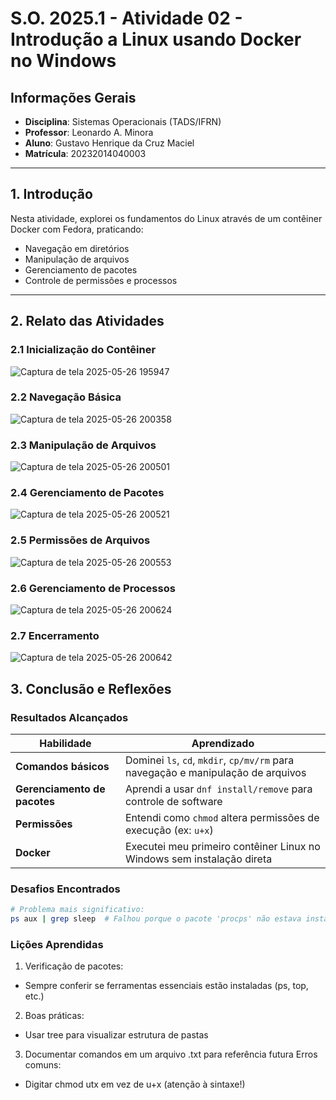 # S.O. 2025.1 - Atividade 02 - Introdução a Linux usando Docker no Windows

## Informações Gerais
- **Disciplina**: Sistemas Operacionais (TADS/IFRN)  
- **Professor**: Leonardo A. Minora  
- **Aluno**: Gustavo Henrique da Cruz Maciel 
- **Matrícula**: 20232014040003
---

## 1. Introdução
Nesta atividade, explorei os fundamentos do Linux através de um contêiner Docker com Fedora, praticando:
- Navegação em diretórios  
- Manipulação de arquivos  
- Gerenciamento de pacotes  
- Controle de permissões e processos  

---

## 2. Relato das Atividades

### 2.1 Inicialização do Contêiner
![Captura de tela 2025-05-26 195947](https://github.com/user-attachments/assets/37e1bd09-8288-4848-aa1d-be9e50a6c8e7)

### 2.2 Navegação Básica
![Captura de tela 2025-05-26 200358](https://github.com/user-attachments/assets/26fe0e58-0b30-45fe-90d0-440abff907cf)

### 2.3 Manipulação de Arquivos
![Captura de tela 2025-05-26 200501](https://github.com/user-attachments/assets/35a258d7-9c15-4319-91ca-aa45803ad28e)

### 2.4 Gerenciamento de Pacotes
![Captura de tela 2025-05-26 200521](https://github.com/user-attachments/assets/cdb173e8-4ed8-447f-876e-24d74e434d7a)

### 2.5 Permissões de Arquivos
![Captura de tela 2025-05-26 200553](https://github.com/user-attachments/assets/dade4a33-e507-4aba-98ce-afb989017f40)

### 2.6 Gerenciamento de Processos
![Captura de tela 2025-05-26 200624](https://github.com/user-attachments/assets/5c6eb66b-fba0-447f-805a-299460105747)

### 2.7 Encerramento
![Captura de tela 2025-05-26 200642](https://github.com/user-attachments/assets/b2b1a59b-eff1-434c-aa15-1f133522a2ff)

## 3. Conclusão e Reflexões

### **Resultados Alcançados**
| Habilidade | Aprendizado |
|------------|-------------|
| **Comandos básicos** | Dominei `ls`, `cd`, `mkdir`, `cp/mv/rm` para navegação e manipulação de arquivos |
| **Gerenciamento de pacotes** | Aprendi a usar `dnf install/remove` para controle de software |
| **Permissões** | Entendi como `chmod` altera permissões de execução (ex: `u+x`) |
| **Docker** | Executei meu primeiro contêiner Linux no Windows sem instalação direta |

### **Desafios Encontrados**
```bash
# Problema mais significativo:
ps aux | grep sleep  # Falhou porque o pacote 'procps' não estava instalado
```
### Lições Aprendidas
1. Verificação de pacotes:
- Sempre conferir se ferramentas essenciais estão instaladas (ps, top, etc.)

2. Boas práticas:
- Usar tree para visualizar estrutura de pastas

3. Documentar comandos em um arquivo .txt para referência futura
Erros comuns:
- Digitar chmod utx em vez de u+x (atenção à sintaxe!)
